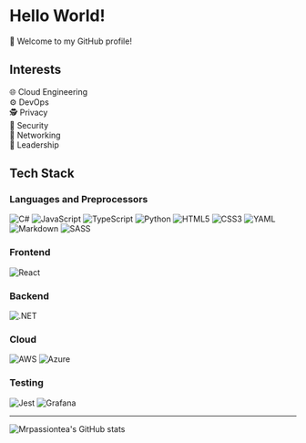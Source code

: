# Hello World!
👋 Welcome to my GitHub profile!

## Interests
🌐 Cloud Engineering<br/>
⚙️ DevOps<br/>
🕵️ Privacy<br/>
🔐 Security<br/>
🔌 Networking<br/>
🌟 Leadership

## Tech Stack

### Languages and Preprocessors
 ![C#](https://img.shields.io/badge/C%23-239120.svg?style=for-the-badge&logo=csharp&logoColor=white)
 ![JavaScript](https://img.shields.io/badge/javascript-323330.svg?style=for-the-badge&logo=javascript&logoColor=%23F7DF1E)
 ![TypeScript](https://img.shields.io/badge/typescript-294E80.svg?style=for-the-badge&logo=typescript&logoColor=white)
 ![Python](https://img.shields.io/badge/python-3670A0.svg?style=for-the-badge&logo=python&logoColor=ffd43b)
 ![HTML5](https://img.shields.io/badge/html5-E34F26.svg?style=for-the-badge&logo=html5&logoColor=white)
 ![CSS3](https://img.shields.io/badge/css3-1572B6.svg?style=for-the-badge&logo=css3&logoColor=white)
 ![YAML](https://img.shields.io/badge/yaml-%231A171B.svg?style=for-the-badge&logo=yaml&logoColor=white)
 ![Markdown](https://img.shields.io/badge/markdown-%23000000.svg?style=for-the-badge&logo=markdown&logoColor=white)
 ![SASS](https://img.shields.io/badge/SASS-hotpink.svg?style=for-the-badge&logo=SASS&logoColor=white)

### Frontend
 ![React](https://img.shields.io/badge/react-%2320232a.svg?style=for-the-badge&logo=react&logoColor=%2361DAFB)

### Backend
 ![.NET](https://img.shields.io/badge/.NET-5C2D91.svg?style=for-the-badge&logo=.net&logoColor=white)

### Cloud
 ![AWS](https://img.shields.io/badge/AWS-232F3E.svg?style=for-the-badge&logo=amazon-aws&logoColor=white)
 ![Azure](https://img.shields.io/badge/azure-%230072C6.svg?style=for-the-badge&logo=microsoftazure&logoColor=white)

### Testing
 ![Jest](https://img.shields.io/badge/jest-%23C21325.svg?style=for-the-badge&logo=jest&logoColor=white)
 ![Grafana](https://img.shields.io/badge/grafana-%23F46800.svg?style=for-the-badge&logo=grafana&logoColor=white)
___
![Mrpassiontea's GitHub stats](https://github-readme-stats.vercel.app/api?username=mrpassiontea)
